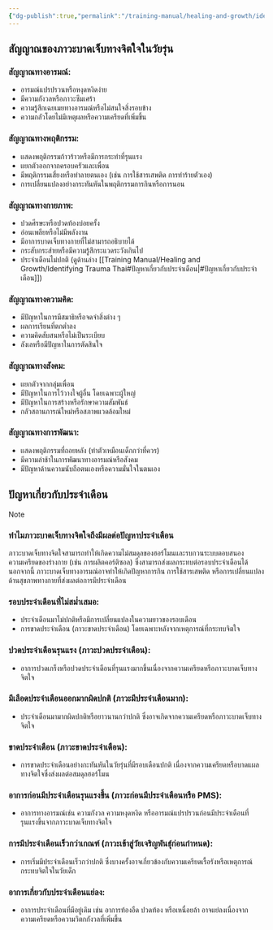 ```yaml
---
{"dg-publish":true,"permalink":"/training-manual/healing-and-growth/identifying-trauma-thai/"}
---
```


## สัญญาณของภาวะบาดเจ็บทางจิตใจในวัยรุ่น

### **สัญญาณทางอารมณ์:**
- อารมณ์แปรปรวนหรือหงุดหงิดง่าย
- มีความกังวลหรือภาวะซึมเศร้า
- ความรู้สึกเฉยเมยทางอารมณ์หรือไม่สนใจสิ่งรอบข้าง
- ความกลัวโดยไม่มีเหตุผลหรือความเครียดที่เพิ่มขึ้น
### **สัญญาณทางพฤติกรรม:**
- แสดงพฤติกรรมก้าวร้าวหรือมีการกระทำที่รุนแรง
- แยกตัวออกจากครอบครัวและเพื่อน
- มีพฤติกรรมเสี่ยงหรือทำลายตนเอง (เช่น การใช้สารเสพติด การทำร้ายตัวเอง)
- การเปลี่ยนแปลงอย่างกระทันหันในพฤติกรรมการกินหรือการนอน
### **สัญญาณทางกายภาพ:**
- ปวดศีรษะหรือปวดท้องบ่อยครั้ง
- อ่อนเพลียหรือไม่มีพลังงาน
- มีอาการบาดเจ็บทางกายที่ไม่สามารถอธิบายได้
- กระสับกระส่ายหรือมีความรู้สึกระแวดระวังเกินไป
- ประจำเดือนไม่ปกติ (ดูด้านล่าง [[Training Manual/Healing and Growth/Identifying Trauma Thai#ปัญหาเกี่ยวกับประจำเดือน\|#ปัญหาเกี่ยวกับประจำเดือน]])
### **สัญญาณทางความคิด:**
- มีปัญหาในการมีสมาธิหรือจดจำสิ่งต่าง ๆ
- ผลการเรียนที่ตกต่ำลง
- ความคิดสับสนหรือไม่เป็นระเบียบ
- ลังเลหรือมีปัญหาในการตัดสินใจ
### **สัญญาณทางสังคม:**
- แยกตัวจากกลุ่มเพื่อน
- มีปัญหาในการไว้วางใจผู้อื่น โดยเฉพาะผู้ใหญ่
- มีปัญหาในการสร้างหรือรักษาความสัมพันธ์
- กลัวสถานการณ์ใหม่หรือสภาพแวดล้อมใหม่
### **สัญญาณทางการพัฒนา:**
- แสดงพฤติกรรมที่ถอยหลัง (ทำตัวเหมือนเด็กกว่าที่ควร)
- มีความล่าช้าในการพัฒนาทางอารมณ์หรือสังคม
- มีปัญหาด้านความนับถือตนเองหรือความมั่นใจในตนเอง

	
## ปัญหาเกี่ยวกับประจำเดือน

> [!NOTE]
> ### ทำไมภาวะบาดเจ็บทางจิตใจถึงมีผลต่อปัญหาประจำเดือน
> ภาวะบาดเจ็บทางจิตใจสามารถทำให้เกิดความไม่สมดุลของฮอร์โมนและรบกวนระบบตอบสนองความเครียดของร่างกาย (เช่น การผลิตคอร์ติซอล) ซึ่งสามารถส่งผลกระทบต่อรอบประจำเดือนได้ นอกจากนี้ ภาวะบาดเจ็บทางอารมณ์อาจทำให้เกิดปัญหาการกิน การใช้สารเสพติด หรือการเปลี่ยนแปลงด้านสุขภาพทางกายที่ส่งผลต่อการมีประจำเดือน

### **รอบประจำเดือนที่ไม่สม่ำเสมอ:**
- ประจำเดือนมาไม่ปกติหรือมีการเปลี่ยนแปลงในความยาวของรอบเดือน
- การขาดประจำเดือน (ภาวะขาดประจำเดือน) โดยเฉพาะหลังจากเหตุการณ์ที่กระทบจิตใจ
### **ปวดประจำเดือนรุนแรง (ภาวะปวดประจำเดือน):**
- อาการปวดเกร็งหรือปวดประจำเดือนที่รุนแรงมากขึ้นเนื่องจากความเครียดหรือภาวะบาดเจ็บทางจิตใจ
### **มีเลือดประจำเดือนออกมากผิดปกติ (ภาวะมีประจำเดือนมาก):**
- ประจำเดือนมามากผิดปกติหรือยาวนานกว่าปกติ ซึ่งอาจเกิดจากความเครียดหรือภาวะบาดเจ็บทางจิตใจ
### **ขาดประจำเดือน (ภาวะขาดประจำเดือน):**
- การขาดประจำเดือนอย่างกะทันหันในวัยรุ่นที่มีรอบเดือนปกติ เนื่องจากความเครียดหรือบาดแผลทางจิตใจซึ่งส่งผลต่อสมดุลฮอร์โมน
### **อาการก่อนมีประจำเดือนรุนแรงขึ้น (ภาวะก่อนมีประจำเดือนหรือ PMS):**
- อาการทางอารมณ์เช่น ความกังวล ความหงุดหงิด หรืออารมณ์แปรปรวนก่อนมีประจำเดือนที่รุนแรงขึ้นจากภาวะบาดเจ็บทางจิตใจ
### **การมีประจำเดือนเร็วกว่าเกณฑ์ (ภาวะเข้าสู่วัยเจริญพันธุ์ก่อนกำหนด):**
- การเริ่มมีประจำเดือนเร็วกว่าปกติ ซึ่งบางครั้งอาจเกี่ยวข้องกับความเครียดเรื้อรังหรือเหตุการณ์กระทบจิตใจในวัยเด็ก
### **อาการเกี่ยวกับประจำเดือนแย่ลง:**
- อาการประจำเดือนที่มีอยู่เดิม เช่น อาการท้องอืด ปวดท้อง หรือเหนื่อยล้า อาจแย่ลงเนื่องจากความเครียดหรือความวิตกกังวลที่เพิ่มขึ้น

